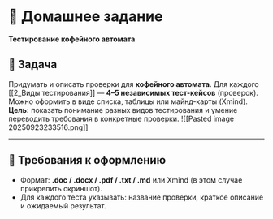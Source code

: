 # 📝 Домашнее задание

**Тестирование кофейного автомата**  

## 🎯 Задача

Придумать и описать проверки для **кофейного автомата**. Для каждого [[2_Виды тестирования]] — **4–5 независимых тест-кейсов** (проверок). Можно оформить в виде списка, таблицы или майнд-карты (Xmind).  
**Цель:** показать понимание разных видов тестирования и умение переводить требования в конкретные проверки.
![[Pasted image 20250923233516.png]]

---

## 📂 Требования к оформлению

- Формат: **.doc / .docx / .pdf / .txt / .md** или Xmind (в этом случае прикрепить скриншот).
- Для каждого теста указывать: название проверки, краткое описание и ожидаемый результат.

